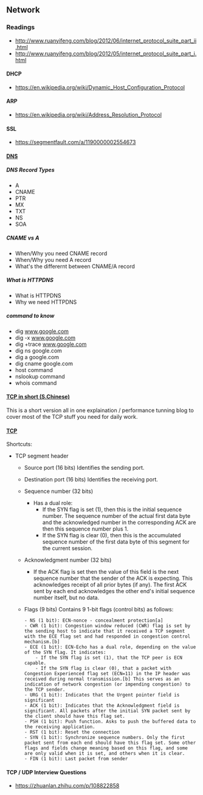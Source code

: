 ## Network
### Readings
- http://www.ruanyifeng.com/blog/2012/06/internet_protocol_suite_part_ii.html
- http://www.ruanyifeng.com/blog/2012/05/internet_protocol_suite_part_i.html


#### DHCP
- https://en.wikipedia.org/wiki/Dynamic_Host_Configuration_Protocol

#### ARP
- https://en.wikipedia.org/wiki/Address_Resolution_Protocol

#### SSL
- https://segmentfault.com/a/1190000002554673

#### [DNS](http://www.ruanyifeng.com/blog/2016/06/dns.html)
##### DNS Record Types
- A
- CNAME
- PTR
- MX
- TXT
- NS
- SOA

##### CNAME vs A
- When/Why you need CNAME record
- When/Why you need A record
- What's the differernt between CNAME/A record

##### What is HTTPDNS
- What is HTTPDNS
- Why we need HTTPDNS

##### command to know
- dig www.google.com
- dig -x www.google.com
- dig +trace www.google.com
- dig ns google.com
- dig a google.com
- dig cname google.com
- host command
- nslookup command
- whois command


#### [TCP in short (S.Chinese)](https://mp.weixin.qq.com/s/fjnChU3MKNc_x-Wk7evLhg)
This is a short version all in one explaination / performance tunning blog to cover most of the TCP stuff you need for daily work. 
#### [TCP](https://en.wikipedia.org/wiki/Transmission_Control_Protocol)
Shortcuts:
- TCP segment header
  - Source port (16 bits)
    Identifies the sending port.
  - Destination port (16 bits)
    Identifies the receiving port.
  - Sequence number (32 bits)
     - Has a dual role:
        - If the SYN flag is set (1), then this is the initial sequence number. The sequence number of the actual first data byte and the acknowledged number in the corresponding ACK are then this sequence number plus 1.
        - If the SYN flag is clear (0), then this is the accumulated sequence number of the first data byte of this segment for the current session.

  - Acknowledgment number (32 bits)
     - If the ACK flag is set then the value of this field is the next sequence number that the sender of the ACK is expecting. This acknowledges receipt of all prior bytes (if any). The first ACK sent by each end acknowledges the other end's initial sequence number itself, but no data.
  - Flags (9 bits)
       Contains 9 1-bit flags (control bits) as follows:

        - NS (1 bit): ECN-nonce - concealment protection[a]
        - CWR (1 bit): Congestion window reduced (CWR) flag is set by the sending host to indicate that it received a TCP segment with the ECE flag set and had responded in congestion control mechanism.[b]
        - ECE (1 bit): ECN-Echo has a dual role, depending on the value of the SYN flag. It indicates:
            - If the SYN flag is set (1), that the TCP peer is ECN capable.
            - If the SYN flag is clear (0), that a packet with Congestion Experienced flag set (ECN=11) in the IP header was received during normal transmission.[b] This serves as an indication of network congestion (or impending congestion) to the TCP sender.
        - URG (1 bit): Indicates that the Urgent pointer field is significant
        - ACK (1 bit): Indicates that the Acknowledgment field is significant. All packets after the initial SYN packet sent by the client should have this flag set.
        - PSH (1 bit): Push function. Asks to push the buffered data to the receiving application.
        - RST (1 bit): Reset the connection
        - SYN (1 bit): Synchronize sequence numbers. Only the first packet sent from each end should have this flag set. Some other flags and fields change meaning based on this flag, and some are only valid when it is set, and others when it is clear.
        - FIN (1 bit): Last packet from sender


#### TCP / UDP Interview Questions
- https://zhuanlan.zhihu.com/p/108822858
